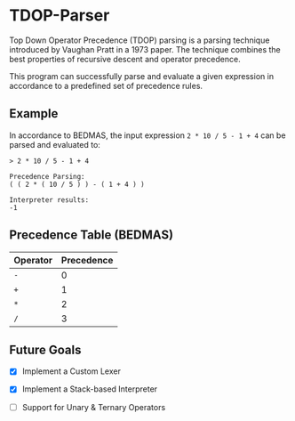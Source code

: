 # TDOP-Parser

Top Down Operator Precedence (TDOP) parsing is a parsing technique introduced by Vaughan Pratt in a 1973 paper. 
The technique combines the best properties of recursive descent and operator precedence.

This program can successfully parse and evaluate a given expression in accordance to a predefined set of precedence rules.

## Example
In accordance to BEDMAS, the input expression `2 * 10 / 5 - 1 + 4` can be parsed and evaluated to:
```
> 2 * 10 / 5 - 1 + 4

Precedence Parsing:
( ( 2 * ( 10 / 5 ) ) - ( 1 + 4 ) )

Interpreter results:
-1 
```

## Precedence Table (BEDMAS) 
| Operator      | Precedence |
| ----------- | ----------- |
| `-`   | 0       |
| `+`   | 1        |
| `*`   | 2        |
| `/`   | 3        |

## Future Goals
- [x] Implement a Custom Lexer
- [x] Implement a Stack-based Interpreter
- [ ] Support for Unary & Ternary Operators


